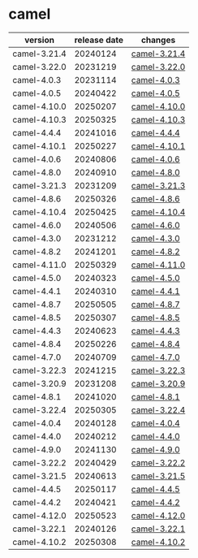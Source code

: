 # camel	


|version|release date|changes|
|---|---|---|
|camel-3.21.4|20240124|[camel-3.21.4](./camel-3.21.4-20240124.md)|
|camel-3.22.0|20231219|[camel-3.22.0](./camel-3.22.0-20231219.md)|
|camel-4.0.3|20231114|[camel-4.0.3](./camel-4.0.3-20231114.md)|
|camel-4.0.5|20240422|[camel-4.0.5](./camel-4.0.5-20240422.md)|
|camel-4.10.0|20250207|[camel-4.10.0](./camel-4.10.0-20250207.md)|
|camel-4.10.3|20250325|[camel-4.10.3](./camel-4.10.3-20250325.md)|
|camel-4.4.4|20241016|[camel-4.4.4](./camel-4.4.4-20241016.md)|
|camel-4.10.1|20250227|[camel-4.10.1](./camel-4.10.1-20250227.md)|
|camel-4.0.6|20240806|[camel-4.0.6](./camel-4.0.6-20240806.md)|
|camel-4.8.0|20240910|[camel-4.8.0](./camel-4.8.0-20240910.md)|
|camel-3.21.3|20231209|[camel-3.21.3](./camel-3.21.3-20231209.md)|
|camel-4.8.6|20250326|[camel-4.8.6](./camel-4.8.6-20250326.md)|
|camel-4.10.4|20250425|[camel-4.10.4](./camel-4.10.4-20250425.md)|
|camel-4.6.0|20240506|[camel-4.6.0](./camel-4.6.0-20240506.md)|
|camel-4.3.0|20231212|[camel-4.3.0](./camel-4.3.0-20231212.md)|
|camel-4.8.2|20241201|[camel-4.8.2](./camel-4.8.2-20241201.md)|
|camel-4.11.0|20250329|[camel-4.11.0](./camel-4.11.0-20250329.md)|
|camel-4.5.0|20240323|[camel-4.5.0](./camel-4.5.0-20240323.md)|
|camel-4.4.1|20240310|[camel-4.4.1](./camel-4.4.1-20240310.md)|
|camel-4.8.7|20250505|[camel-4.8.7](./camel-4.8.7-20250505.md)|
|camel-4.8.5|20250307|[camel-4.8.5](./camel-4.8.5-20250307.md)|
|camel-4.4.3|20240623|[camel-4.4.3](./camel-4.4.3-20240623.md)|
|camel-4.8.4|20250226|[camel-4.8.4](./camel-4.8.4-20250226.md)|
|camel-4.7.0|20240709|[camel-4.7.0](./camel-4.7.0-20240709.md)|
|camel-3.22.3|20241215|[camel-3.22.3](./camel-3.22.3-20241215.md)|
|camel-3.20.9|20231208|[camel-3.20.9](./camel-3.20.9-20231208.md)|
|camel-4.8.1|20241020|[camel-4.8.1](./camel-4.8.1-20241020.md)|
|camel-3.22.4|20250305|[camel-3.22.4](./camel-3.22.4-20250305.md)|
|camel-4.0.4|20240128|[camel-4.0.4](./camel-4.0.4-20240128.md)|
|camel-4.4.0|20240212|[camel-4.4.0](./camel-4.4.0-20240212.md)|
|camel-4.9.0|20241130|[camel-4.9.0](./camel-4.9.0-20241130.md)|
|camel-3.22.2|20240429|[camel-3.22.2](./camel-3.22.2-20240429.md)|
|camel-3.21.5|20240613|[camel-3.21.5](./camel-3.21.5-20240613.md)|
|camel-4.4.5|20250117|[camel-4.4.5](./camel-4.4.5-20250117.md)|
|camel-4.4.2|20240421|[camel-4.4.2](./camel-4.4.2-20240421.md)|
|camel-4.12.0|20250523|[camel-4.12.0](./camel-4.12.0-20250523.md)|
|camel-3.22.1|20240126|[camel-3.22.1](./camel-3.22.1-20240126.md)|
|camel-4.10.2|20250308|[camel-4.10.2](./camel-4.10.2-20250308.md)|

